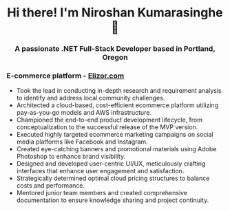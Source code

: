 <h1 align="center">Hi there! I'm Niroshan Kumarasinghe 👋</h1>
<h3 align="center">A passionate .NET Full-Stack Developer based in Portland, Oregon</h3>

<h3>E-commerce platform - <a href="https://elizor.com/" target="_blank">Elizor.com</a></h3>
<ul>
  <li>Took the lead in conducting in-depth research and requirement analysis to identify and address local community challenges.</li>
  <li>Architected a cloud-based, cost-efficient ecommerce platform utilizing pay-as-you-go models and AWS infrastructure.</li>
  <li>Championed the end-to-end product development lifecycle, from conceptualization to the successful release of the MVP version.</li>
  <li>Executed highly targeted ecommerce marketing campaigns on social media platforms like Facebook and Instagram.</li>
  <li>Created eye-catching banners and promotional materials using Adobe Photoshop to enhance brand visibility.</li>
  <li>Designed and developed user-centric UI/UX, meticulously crafting interfaces that enhance user engagement and satisfaction.</li>
  <li>Strategically determined optimal cloud pricing structures to balance costs and performance.</li>
  <li>Mentored junior team members and created comprehensive documentation to ensure knowledge sharing and project continuity.</li>
</ul>
</p>
